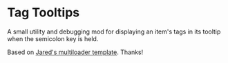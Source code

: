 # Tag Tooltips

A small utility and debugging mod for displaying an item's tags in its tooltip when the semicolon key is held.

Based on [Jared's multiloader template](https://github.com/jaredlll08/MultiLoader-Template). Thanks!